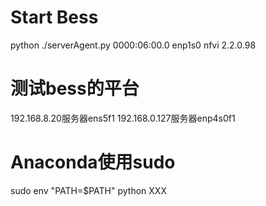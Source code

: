 # Start Bess
python  ./serverAgent.py  0000:06:00.0  enp1s0  nfvi  2.2.0.98


# 测试bess的平台
192.168.8.20服务器ens5f1
192.168.0.127服务器enp4s0f1

# Anaconda使用sudo
sudo env "PATH=$PATH" python XXX